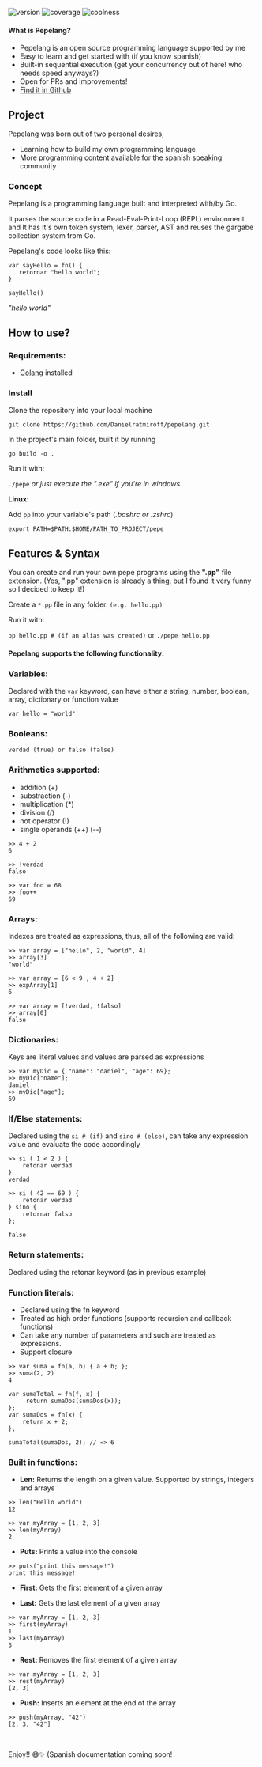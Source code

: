 [category]: <> (side projects)
[date]: <> (2022/07/15)
[title]: <> (Pepelang!)
[color]: <> (green)

![version](https://img.shields.io/badge/version-0.3-green)
![coverage](https://img.shields.io/badge/coverage-85-yellowgreen)
![coolness](https://img.shields.io/badge/coolness-99-orange)

#### What is Pepelang?

- Pepelang is an open source programming language supported by me
- Easy to learn and get started with (if you know spanish)
- Built-in sequential execution (get your concurrency out of here! who needs speed anyways?)
- Open for PRs and improvements!
- [Find it in Github](https://github.com/Danielratmiroff/pepelang)

## Project

Pepelang was born out of two personal desires,

- Learning how to build my own programming language
- More programming content available for the spanish speaking community

### Concept

Pepelang is a programming language built and interpreted with/by Go.

It parses the source code in a Read-Eval-Print-Loop (REPL) environment and It has it's own token system, lexer, parser, AST and reuses the gargabe collection system from Go.

Pepelang's code looks like this:

```
var sayHello = fn() {
   retornar "hello world";
}

sayHello()
```

_"hello world"_

## How to use?

### Requirements:

- [Golang](https://go.dev/) installed

### Install

Clone the repository into your local machine

`git clone https://github.com/Danielratmiroff/pepelang.git`

In the project's main folder, built it by running

`go build -o .`

Run it with:

`./pepe`
_or just execute the ".exe" if you're in windows_

**Linux**:

Add `pp` into your variable's path (_.bashrc or .zshrc_)

`export PATH=$PATH:$HOME/PATH_TO_PROJECT/pepe`

## Features & Syntax

You can create and run your own pepe programs using the **".pp"** file extension. (Yes, ".pp" extension is already a thing, but I found it very funny so I decided to keep it!)

Create a `*.pp` file in any folder. `(e.g. hello.pp)`

Run it with:

`pp hello.pp # (if an alias was created)` or `./pepe hello.pp`

#### Pepelang supports the following functionality:

### Variables:

Declared with the `var` keyword, can have either a string, number, boolean, array, dictionary or function value

```
var hello = "world"
```

### Booleans:

```
verdad (true) or falso (false)
```

### Arithmetics supported:

- addition (+)
- substraction (-)
- multiplication (\*)
- division (/)
- not operator (!)
- single operands (++) (--)

```
>> 4 + 2
6
```

```
>> !verdad
falso
```

```
>> var foo = 68
>> foo++
69
```

### Arrays:

Indexes are treated as expressions, thus, all of the following are valid:

```
>> var array = ["hello", 2, "world", 4]
>> array[3]
"world"
```

```
>> var array = [6 < 9 , 4 + 2]
>> expArray[1]
6
```

```
>> var array = [!verdad, !falso]
>> array[0]
falso
```

### Dictionaries:

Keys are literal values and values are parsed as expressions

```
>> var myDic = { "name": "daniel", "age": 69};
>> myDic["name"];
daniel
>> myDic["age"];
69
```

### If/Else statements:

Declared using the `si # (if)` and `sino # (else)`, can take any expression value and evaluate the code accordingly

```
>> si ( 1 < 2 ) {
    retonar verdad
}
verdad
```

```
>> si ( 42 == 69 ) {
    retonar verdad
} sino {
    retornar falso
};

falso
```

### Return statements:

Declared using the retonar keyword (as in previous example)

### Function literals:

- Declared using the fn keyword
- Treated as high order functions (supports recursion and callback functions)
- Can take any number of parameters and such are treated as expressions.
- Support closure

```
>> var suma = fn(a, b) { a + b; };
>> suma(2, 2)
4
```

```
var sumaTotal = fn(f, x) {
	 return sumaDos(sumaDos(x));
};
var sumaDos = fn(x) {
	return x + 2;
};

sumaTotal(sumaDos, 2); // => 6
```

### Built in functions:

- **Len:**
  Returns the length on a given value. Supported by strings, integers and arrays

```
>> len("Hello world")
12
```

```
>> var myArray = [1, 2, 3]
>> len(myArray)
2
```

- **Puts:**
  Prints a value into the console

```
>> puts("print this message!")
print this message!
```

- **First:**
  Gets the first element of a given array

- **Last:**
  Gets the last element of a given array

```
>> var myArray = [1, 2, 3]
>> first(myArray)
1
>> last(myArray)
3
```

- **Rest:**
  Removes the first element of a given array

```
>> var myArray = [1, 2, 3]
>> rest(myArray)
[2, 3]
```

- **Push:**
  Inserts an element at the end of the array

```
>> push(myArray, "42")
[2, 3, "42"]
```

<br>

Enjoy!! 😄✨ (Spanish documentation coming soon!
